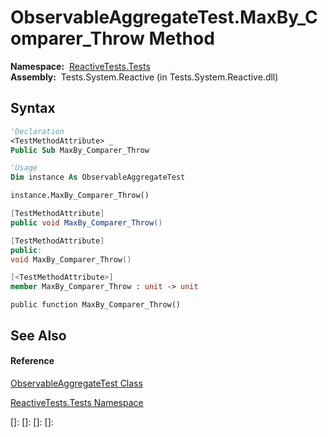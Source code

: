 # ObservableAggregateTest.MaxBy\_Comparer\_Throw Method

**Namespace:**  [ReactiveTests.Tests](ReactiveTests.Tests\ReactiveTests.Tests.md)  
**Assembly:**  Tests.System.Reactive (in Tests.System.Reactive.dll)

## Syntax

```vb
'Declaration
<TestMethodAttribute> _
Public Sub MaxBy_Comparer_Throw
```

```vb
'Usage
Dim instance As ObservableAggregateTest

instance.MaxBy_Comparer_Throw()
```

```csharp
[TestMethodAttribute]
public void MaxBy_Comparer_Throw()
```

```c++
[TestMethodAttribute]
public:
void MaxBy_Comparer_Throw()
```

```fsharp
[<TestMethodAttribute>]
member MaxBy_Comparer_Throw : unit -> unit 
```

```jscript
public function MaxBy_Comparer_Throw()
```

## See Also

#### Reference

[ObservableAggregateTest Class](ObservableAggregateTest\ObservableAggregateTest.md)

[ReactiveTests.Tests Namespace](ReactiveTests.Tests\ReactiveTests.Tests.md)

[]: 
[]: 
[]: 
[]: 